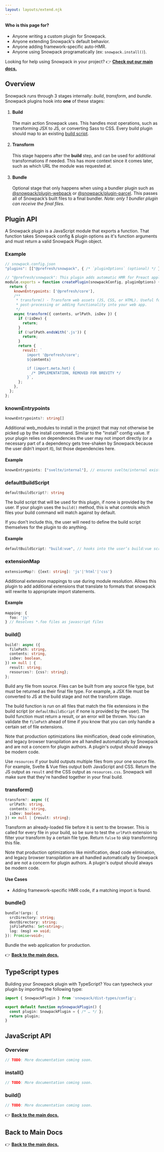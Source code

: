 ```yaml
---
layout: layouts/extend.njk
---
```


#### Who is this page for?

- Anyone writing a custom plugin for Snowpack.
- Anyone extending Snowpack's default behavior.
- Anyone adding framework-specific auto-HMR.
- Anyone using Snowpack programatically (ex: `snowpack.install()`).

Looking for help using Snowpack in your project?
👉 **[Check out our main docs.](/)**

## Overview

Snowpack runs through 3 stages internally: _build_, _transform_, and _bundle_. Snowpack plugins hook into **one** of these stages:

<ol class="ol">
  <li class="tc-green">
    <h4 class="ol-title">Build</h4>
    <div class="tc-text">The main action Snowpack uses. This handles most operations, such as transforming JSX to JS, or converting Sass to CSS. Every build plugin should map to an existing <a href="/#build-scripts">build script</a>.</div>
  </li>
  <li class="tc-blue">
    <h4 class="ol-title">Transform</h4>
    <div class="tc-text">This stage happens after the <strong>build</strong> step, and can be used for additional transformations if needed. This has more context since it comes later, such as which URL the module was requested at.</div>
  </li>
  <li class="tc-magenta">
    <h4 class="ol-title">Bundle</h4>
    <div class="tc-text">Optional stage that only happens when using a bundler plugin such as <a href="https://github.com/pikapkg/create-snowpack-app/tree/master/packages/plugin-webpack" target="_blank" rel="noopener nofollow">@snowpack/plugin-webpack</a> or <a href="https://github.com/pikapkg/create-snowpack-app/tree/master/packages/plugin-parcel" target="_blank" rel="noopener nofollow">@snowpack/plugin-parcel</a>. This passes all of Snowpack’s built files to a final bundler. <em>Note: only 1 bundler plugin can receive the final files.</em></div>
  </li>
</ol>


## Plugin API

A Snowpack plugin is a JavaScript module that exports a function. That function takes Snowpack config & plugin options as it's function arguments and must return a valid Snowpack Plugin object.

### Example

```js
// snowpack.config.json
"plugins": [["@prefresh/snowpack", { /* `pluginOptions` (optional) */ }]]
```

```js
// "@prefresh/snowpack": This plugin adds automatic HMR for Preact applications.
module.exports = function createPlugin(snowpackConfig, pluginOptions) {
  return {
    knownEntrypoints: ['@prefresh/core'],
    /**
     * transform() - Transform web assets (JS, CSS, or HTML). Useful for
     * post-processing or adding functionality into your web app.
     */
    async transform({ contents, urlPath, isDev }) {
      if (!isDev) {
        return;
      }
      if (!urlPath.endsWith('.js')) {
        return;
      }
      return {
        result: `
          import '@prefresh/core';
          ${contents}

          if (import.meta.hot) {
            /* IMPLEMENTATION, REMOVED FOR BREVITY */
          }`,
      };
    },
  };
};
```

### knownEntrypoints

```ts
knownEntrypoints?: string[]
```

Additional web_modules to install in the project that may not otherwise be picked up by the install command. Similar to the "install" config value. If your plugin relies on dependencies the user may not import directly (or a necessary part of a dependency gets tree-shaken by Snowpack because the user didn’t import it), list those dependencies here.

#### Example

```ts
knownEntrypoints: ["svelte/internal"], // ensures svelte/internal exists in web_modules at the end
```

### defaultBuildScript

```ts
defaultBuildScript?: string
```

The build script that will be used for this plugin, if none is provided by the user. If your plugin uses the `build()` method, this is what controls which files your build command will match against by default.

If you don't include this, the user will need to define the build script themselves for the plugin to do anything.

#### Example

```ts
defaultBuildScript: "build:vue", // hooks into the user’s build:vue script automatically unless they manually override this
```

### extensionMap

```ts
extensionMap?: {[ext: string]: 'js'|'html'|'css'}
```

Additional extension mappings to use during module resolution. Allows this plugin to add additional extensions that translate to formats that snowpack will rewrite to appropriate import statements.

#### Example

```ts
mapping: {
  foo: 'js'
} // Resolves *.foo files as javascript files
```

### build()

```ts
build?: async ({
  filePath: string,
  contents: string,
  isDev: boolean,
}) => null | {
  result: string;
  resources?: {css?: string};
};
```

Build any file from source. Files can be built from any source file type, but must be returned as their final file type. For example, a JSX file must be converted to JS at the build stage and not the transform stage.

The build function is run on all files that match the file extensions in the build script (or `defaultBuildScript` if none is provided by the user). The build function must return a result, or an error will be thrown. You can validate the `filePath` ahead of time if you know that you can only handle a certain set of file extensions.

Note that production optimizations like minification, dead code elimination, and legacy browser transpilation are all handled automatically by Snowpack and are not a concern for plugin authors. A plugin's output should always be modern code.

Use `resources` if your build outputs multiple files from your one source file. For example, Svelte & Vue files output both JavaScript and CSS. Return the JS output as `result` and the CSS output as `resources.css`. Snowpack will make sure that they're handled together in your final build.

### transform()

```ts
transform?: async ({
  urlPath: string,
  contents: string,
  isDev: boolean,
}) => null | {result: string};
```

Transform an already-loaded file before it is sent to the browser. This is called for every file in your build, so be sure to test the `urlPath` extension to filter your transform by a certain file type. Return `false` to skip transforming this file.

Note that production optimizations like minification, dead code elimination, and legacy browser transpilation are all handled automatically by Snowpack and are not a concern for plugin authors. A plugin's output should always be modern code.

#### Use Cases

- Adding framework-specific HMR code, if a matching import is found.

### bundle()

```ts
bundle?(args: {
  srcDirectory: string;
  destDirectory: string;
  jsFilePaths: Set<string>;
  log: (msg) => void;
}): Promise<void>;
```

Bundle the web application for production.


👉 **[Back to the main docs.](/)**

## TypeScript types

Building your Snowpack plugin with TypeScript? You can typecheck your plugin by importing the following type:

```ts
import { SnowpackPlugin } from 'snowpack/dist-types/config';

export default function mySnowpackPlugin() {
  const plugin: SnowpackPlugin = { /* … */ };
  return plugin;
}
```

## JavaScript API

### Overview

```js
// TODO: More documentation coming soon.
```

### install()
```js
// TODO: More documentation coming soon.
```

### build()
```js
// TODO: More documentation coming soon.
```


👉 **[Back to the main docs.](/)**

## Back to Main Docs

👉 **[Back to the main docs.](/)**
